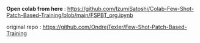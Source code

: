 **Open colab from here** : https://github.com/IzumiSatoshi/Colab-Few-Shot-Patch-Based-Training/blob/main/FSPBT_org.ipynb  

original repo : https://github.com/OndrejTexler/Few-Shot-Patch-Based-Training  
